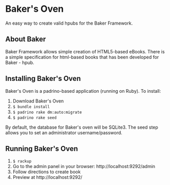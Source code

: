 Baker's Oven
============

An easy way to create valid hpubs for the Baker Framework.

About Baker
-----------

Baker Framework allows simple creation of HTML5-based eBooks. There is
a simple specification for html-based books that has been developed for
Baker - hpub.

Installing Baker's Oven
--------------------

Baker's Oven is a padrino-based application (running on Ruby). To
install:

1. Download Baker's Oven
2. `$ bundle install`
3. `$ padrino rake dm:auto:migrate`
4. `$ padrino rake seed`

By default, the database for Baker's oven will be SQLite3. The seed step
allows you to set an administrator username/password.


Running Baker's Oven
--------------------

1. `$ rackup`
2. Go to the admin panel in your browser: http://localhost:9292/admin
3. Follow directions to create book
4. Preview at http://localhost:9292/
